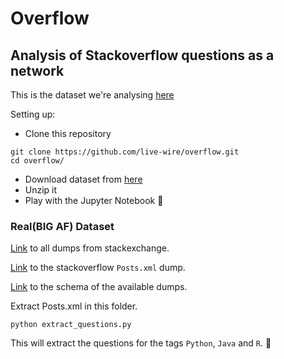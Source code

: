 # Overflow
## Analysis of Stackoverflow questions as a network
This is the dataset we're analysing [here](https://www.kaggle.com/stackoverflow/pythonquestions/data)
 
Setting up:
- Clone this repository
```
git clone https://github.com/live-wire/overflow.git
cd overflow/
```
- Download dataset from [here](https://www.kaggle.com/stackoverflow/pythonquestions/downloads/pythonquestions.zip/1)
- Unzip it
- Play with the Jupyter Notebook :pizza:


### Real(BIG AF) Dataset

[Link](https://archive.org/download/stackexchange) to all dumps from stackexchange.

[Link](stackoverflow.com-Posts.7z) to the stackoverflow `Posts.xml` dump.

[Link](https://meta.stackexchange.com/questions/2677/database-schema-documentation-for-the-public-data-dump-and-sede) to the schema of the available dumps. 

Extract Posts.xml in this folder.
```
python extract_questions.py
```
This will extract the questions for the tags `Python`, `Java` and `R`. :beer: